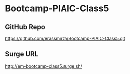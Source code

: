# Bootcamp-PIAIC-Class5
## GitHub Repo
https://github.com/erassmirza/Bootcamp-PIAIC-Class5.git
## Surge URL
http://em-bootcamp-class5.surge.sh/
